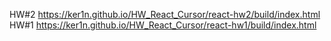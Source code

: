 HW#2 https://ker1n.github.io/HW_React_Cursor/react-hw2/build/index.html
HW#1 https://ker1n.github.io/HW_React_Cursor/react-hw1/build/index.html
